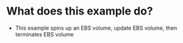 # What does this example do?
- This example spins up an EBS volume, update EBS volume, then terminates EBS volume


